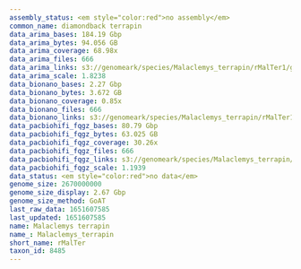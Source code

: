 ```yaml
---
assembly_status: <em style="color:red">no assembly</em>
common_name: diamondback terrapin
data_arima_bases: 184.19 Gbp
data_arima_bytes: 94.056 GB
data_arima_coverage: 68.98x
data_arima_files: 666
data_arima_links: s3://genomeark/species/Malaclemys_terrapin/rMalTer1/genomic_data/arima/<br>
data_arima_scale: 1.8238
data_bionano_bases: 2.27 Gbp
data_bionano_bytes: 3.672 GB
data_bionano_coverage: 0.85x
data_bionano_files: 666
data_bionano_links: s3://genomeark/species/Malaclemys_terrapin/rMalTer1/genomic_data/bionano/<br>
data_pacbiohifi_fqgz_bases: 80.79 Gbp
data_pacbiohifi_fqgz_bytes: 63.025 GB
data_pacbiohifi_fqgz_coverage: 30.26x
data_pacbiohifi_fqgz_files: 666
data_pacbiohifi_fqgz_links: s3://genomeark/species/Malaclemys_terrapin/rMalTer1/genomic_data/pacbio_hifi/<br>
data_pacbiohifi_fqgz_scale: 1.1939
data_status: <em style="color:red">no data</em>
genome_size: 2670000000
genome_size_display: 2.67 Gbp
genome_size_method: GoAT
last_raw_data: 1651607585
last_updated: 1651607585
name: Malaclemys terrapin
name_: Malaclemys_terrapin
short_name: rMalTer
taxon_id: 8485
---
```


